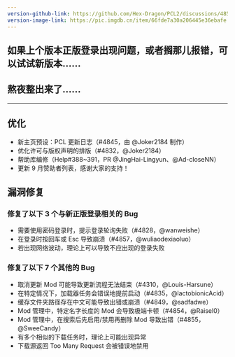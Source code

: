 ```yaml
---
version-github-link: https://github.com/Hex-Dragon/PCL2/discussions/4858
version-image-link: https://pic.imgdb.cn/item/66fde7a30a206445e36ebafe.png
---
```

## 如果上个版本正版登录出现问题，或者搁那儿报错，可以试试新版本……

## 熬夜整出来了…… 

***
## 优化
* 新主页预设：PCL 更新日志（#4845，由 @Joker2184 制作）
* 优化许可与版权声明的排版（#4832，@Joker2184）
* 帮助库编修（Help#388~391，PR @JingHai-Lingyun、@Ad-closeNN）
* 更新 9 月赞助者列表，感谢大家的支持！
## 漏洞修复

### 修复了以下 3 个与新正版登录相关的 Bug
* 需要使用密码登录时，提示登录轮询失败（#4828，@wanweishe）
* 在登录时按回车或 Esc 导致崩溃（#4857，@wuliaodexiaoluo）
* 若出现网络波动，理论上可以导致不应出现的登录失败

### 修复了以下 7 个其他的 Bug
* 取消更新 Mod 可能导致更新流程无法结束（#4310，@Louis-Harsune）
* 在特定情况下，加载器任务会错误地提前启动（#4835，@lactobionicAcid）
* 缓存文件夹路径存在中文可能导致出错或崩溃（#4849，@sadfadwe）
* Mod 管理中，特定名字长度的 Mod 会导致极端卡顿（#4854，@Raisel0）
* Mod 管理中，在搜索后先启用/禁用再删除 Mod 导致出错（#4855，@SweeCandy）
* 有多个相似的下载任务时，理论上可能出现异常
* 下载源返回 Too Many Request 会被错误地禁用